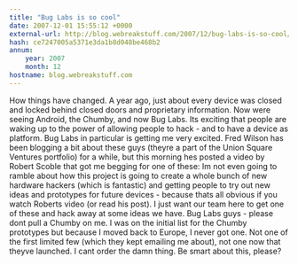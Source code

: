 ```yaml
---
title: "Bug Labs is so cool"
date: 2007-12-01 15:55:12 +0000
external-url: http://blog.webreakstuff.com/2007/12/bug-labs-is-so-cool/
hash: ce7247005a5371e3da1b8d048be468b2
annum:
    year: 2007
    month: 12
hostname: blog.webreakstuff.com
---
```


How things have changed. A year ago, just about every device was closed and locked behind closed doors and proprietary information. Now were seeing Android, the Chumby, and now Bug Labs. Its exciting that people are waking up to the power of allowing people to hack - and to have a device as platform. Bug Labs in particular is getting me very excited.  Fred Wilson has been blogging a bit about these guys (theyre a part of the Union Square Ventures portfolio) for a while, but this morning hes posted a video by Robert Scoble that got me begging for one of these:    Im not even going to ramble about how this project is going to create a whole bunch of new hardware hackers (which is fantastic) and getting people to try out new ideas and prototypes for future devices - because thats all obvious if you watch Roberts video (or read his post). I just want our team here to get one of these and hack away at some ideas we have.  Bug Labs guys - please dont pull a Chumby on me. I was on the initial list for the Chumby prototypes but because I moved back to Europe, I never got one. Not one of the first limited few (which they kept emailing me about), not one now that theyve launched. I cant order the damn thing. Be smart about this, please?
